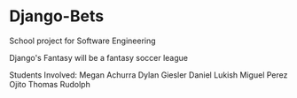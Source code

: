 # Django-Bets
School project for Software Engineering

Django's Fantasy will be a fantasy soccer league

Students Involved:
Megan Achurra
Dylan Giesler
Daniel Lukish
Miguel Perez Ojito
Thomas Rudolph
